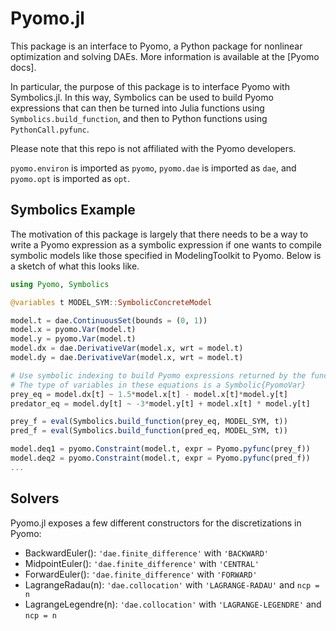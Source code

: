 # Pyomo.jl

This package is an interface to Pyomo, a Python package for nonlinear optimization
and solving DAEs. More information is available at the [Pyomo docs].

In particular, the purpose of this package is to interface Pyomo with Symbolics.jl. In this way, Symbolics can be used to build Pyomo expressions that can then be
turned into Julia functions using `Symbolics.build_function`, and then to Python
functions using `PythonCall.pyfunc`.

Please note that this repo is not affiliated with the Pyomo developers.

`pyomo.environ` is imported as `pyomo`, `pyomo.dae` is imported as `dae`, and `pyomo.opt` is imported as `opt`.

## Symbolics Example
The motivation of this package is largely that there needs to be a way to write 
a Pyomo expression as a symbolic expression if one wants to compile symbolic models
like those specified in ModelingToolkit to Pyomo. Below is a sketch of what this 
looks like.
```julia
using Pyomo, Symbolics

@variables t MODEL_SYM::SymbolicConcreteModel

model.t = dae.ContinuousSet(bounds = (0, 1))
model.x = pyomo.Var(model.t)
model.y = pyomo.Var(model.t)
model.dx = dae.DerivativeVar(model.x, wrt = model.t)
model.dy = dae.DerivativeVar(model.x, wrt = model.t)

# Use symbolic indexing to build Pyomo expressions returned by the functions.
# The type of variables in these equations is a Symbolic{PyomoVar}
prey_eq = model.dx[t] ~ 1.5*model.x[t] - model.x[t]*model.y[t]
predator_eq = model.dy[t] ~ -3*model.y[t] + model.x[t] * model.y[t]

prey_f = eval(Symbolics.build_function(prey_eq, MODEL_SYM, t))
pred_f = eval(Symbolics.build_function(pred_eq, MODEL_SYM, t))

model.deq1 = pyomo.Constraint(model.t, expr = Pyomo.pyfunc(prey_f))
model.deq2 = pyomo.Constraint(model.t, expr = Pyomo.pyfunc(pred_f))
...
```

## Solvers
Pyomo.jl exposes a few different constructors for the discretizations in Pyomo:
- BackwardEuler(): `'dae.finite_difference'` with `'BACKWARD'`
- MidpointEuler(): `'dae.finite_difference'` with `'CENTRAL'`
- ForwardEuler(): `'dae.finite_difference'` with `'FORWARD'`
- LagrangeRadau(n): `'dae.collocation'` with `'LAGRANGE-RADAU'` and `ncp = n`
- LagrangeLegendre(n): `'dae.collocation'` with `'LAGRANGE-LEGENDRE'` and `ncp = n`
